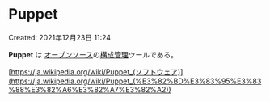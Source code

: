# Puppet

Created: 2021年12月23日 11:24

**Puppet** は [オープンソース](https://ja.wikipedia.org/wiki/%E3%82%AA%E3%83%BC%E3%83%97%E3%83%B3%E3%82%BD%E3%83%BC%E3%82%B9)の[構成管理](https://ja.wikipedia.org/wiki/%E6%A7%8B%E6%88%90%E7%AE%A1%E7%90%86)ツールである。

[https://ja.wikipedia.org/wiki/Puppet_(ソフトウェア)](https://ja.wikipedia.org/wiki/Puppet_(%E3%82%BD%E3%83%95%E3%83%88%E3%82%A6%E3%82%A7%E3%82%A2))